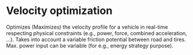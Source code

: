 # Velocity optimization
Optimizes (Maximizes) the velocity profile for a vehicle in real-time respecting physical constraints (e.g., power, force, combined acceleration, ...). Takes into account a variable friction potential between road and tires. Max. power input can be variable (for e.g., energy strategy purpose).
